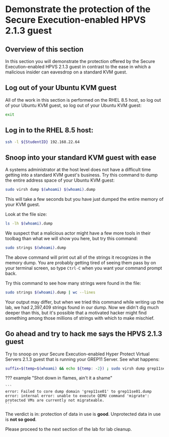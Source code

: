 # Demonstrate the protection of the Secure Execution-enabled HPVS 2.1.3 guest

## Overview of this section

In this section you will demonstrate the protection offered by the Secure Execution-enabled HPVS 2.1.3 guest in contrast to the ease in which a malicious insider can eavesdrop on a standard KVM guest.

## Log out of your Ubuntu KVM guest 

All of the work in this section is performed on the RHEL 8.5 host, so log out of your Ubuntu KVM guest, so log out of your Ubuntu KVM guest:

   ``` bash
   exit
   ```

## Log in to the RHEL 8.5 host:

   ``` bash
   ssh -l ${StudentID} 192.168.22.64
   ```

## Snoop into your standard KVM guest with ease

A systems administrator at the host level does not have a difficult time getting into a standard KVM guest's business.  Try this command to dump the entire address space of your Ubuntu KVM guest:

   ``` bash
   sudo virsh dump $(whoami) $(whoami).dump
   ```

This will take a few seconds but you have just dumped the entire memory of your KVM guest.

Look at the file size:

   ``` bash
   ls -lh $(whoami).dump
   ```

We suspect that a malicious actor might have a few more tools in their toolbag than what we will show you here, but try this command:

   ``` bash
   sudo strings $(whoami).dump
   ```

The above command will print out all of the strings it recognizes in the memory dump.  You are probably getting tired of seeing them pass by on your terminal screen, so type `Ctrl-C` when you want your command prompt back.

Try this command to see how many strings were found in the file:

   ``` bash
   sudo strings $(whoami).dump | wc --lines
   ```

Your output may differ, but when we tried this command while writing up the lab, we had 2,397,409 strings found in our dump.  Now we didn't dig much deeper than this, but it's possible that a motivated hacker might find something among those millions of strings with which to make mischief.

## Go ahead and try to hack me says the HPVS 2.1.3 guest

Try to snoop on your Secure Execution-enabled Hyper Protect Virtual Servers 2.1.3 guest that is running your GREP11 Server. See what happens:

   ``` bash
   suffix=$(temp=$(whoami) && echo ${temp: -2}) ; sudo virsh dump grep11se${suffix} grep11se${suffix}.dump
   ```

??? example "Shot down in flames, ain't it a shame"

    ```
    error: Failed to core dump domain 'grep11se01' to grep11se01.dump
    error: internal error: unable to execute QEMU command 'migrate': protected VMs are currently not migrateable.
    ```

The verdict is in:  protection of data in use is **good**.  Unprotected data in use is **not so good**.

Please proceed to the next section of the lab for lab cleanup.

